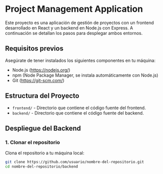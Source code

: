 # Project Management Application

Este proyecto es una aplicación de gestión de proyectos con un frontend desarrollado en React y un backend en Node.js con Express. A continuación se detallan los pasos para desplegar ambos entornos.

## Requisitos previos

Asegúrate de tener instalados los siguientes componentes en tu máquina:

- Node.js (https://nodejs.org/)
- npm (Node Package Manager, se instala automáticamente con Node.js)
- Git (https://git-scm.com/)

## Estructura del Proyecto

- `frontend/` - Directorio que contiene el código fuente del frontend.
- `backend/` - Directorio que contiene el código fuente del backend.

## Despliegue del Backend

### 1. Clonar el repositorio

Clona el repositorio a tu máquina local:

```bash
git clone https://github.com/usuario/nombre-del-repositorio.git
cd nombre-del-repositorio/backend
